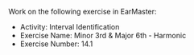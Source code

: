 Work on the following exercise in EarMaster:
- Activity: Interval Identification
- Exercise Name: Minor 3rd & Major 6th - Harmonic
- Exercise Number: 14.1
